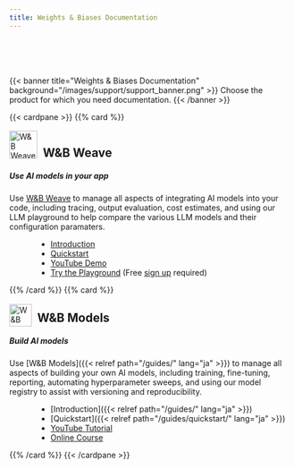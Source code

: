 ```yaml
---
title: Weights & Biases Documentation
---
```


<div style="padding-top:50px;">&nbsp;</div>
<div style="max-width:1200px; margin: 0 auto">
{{< banner title="Weights & Biases Documentation" background="/images/support/support_banner.png" >}}
Choose the product for which you need documentation.
{{< /banner >}}

{{< cardpane >}}
{{% card %}}<div onclick="window.location.href='https://weave-docs.wandb.ai'" style="cursor: pointer;">

<div className="card-banner-icon" style="float:left;margin-right:10px !important; margin-top: -12px !important">
<img src="/img/weave-logo.svg" alt="W&B Weave logo" width="50" height="50"/>
</div>
<h2>W&B Weave</h2>

##### Use AI models in your app

Use [W&B Weave](https://weave-docs.wandb.ai/) to manage all aspects of integrating AI models into your code, including tracing, output evaluation, cost estimates, and using our LLM playground to help compare the various LLM models and their configuration paramaters.

- [Introduction](https://weave-docs.wandb.ai/)
- [Quickstart](https://weave-docs.wandb.ai/quickstart)
- [YouTube Demo](https://www.youtube.com/watch?v=IQcGGNLN3zo)
- [Try the Playground](https://wandb.ai/wandb/weave-playground/weave/playground) (Free [sign up](https://wandb.ai/signup) required)

</div>{{% /card %}}
{{% card %}}<div onclick="window.location.href='/guides'" style="cursor: pointer;">

<div className="card-banner-icon" style="float:left;margin-right:10px !important; margin-top: -12px !important">
<img src="/img/wandb-gold.svg" alt="W&B Models logo" width="40" height="40"/>
</div>
<h2>W&B Models</h2>

##### Build AI models

Use [W&B Models]({{< relref path="/guides/" lang="ja" >}}) to manage all aspects of building your own AI models, including training, fine-tuning, reporting, automating hyperparameter sweeps, and using our model registry to assist with versioning and reproducibility.

- [Introduction]({{< relref path="/guides/" lang="ja" >}})
- [Quickstart]({{< relref path="/guides/quickstart/" lang="ja" >}})
- [YouTube Tutorial](https://www.youtube.com/watch?v=tHAFujRhZLA)
- [Online Course](https://wandb.ai/site/courses/101/)

</div>{{% /card %}}
{{< /cardpane >}}

<!-- End max-width constraing -->
</div>
<!-- HTML override just for landing page -->
<style>
.td-card-group { margin: 0 auto }
p { overflow: hidden; display: block; }
ul { margin-left: 50px; }
</style>